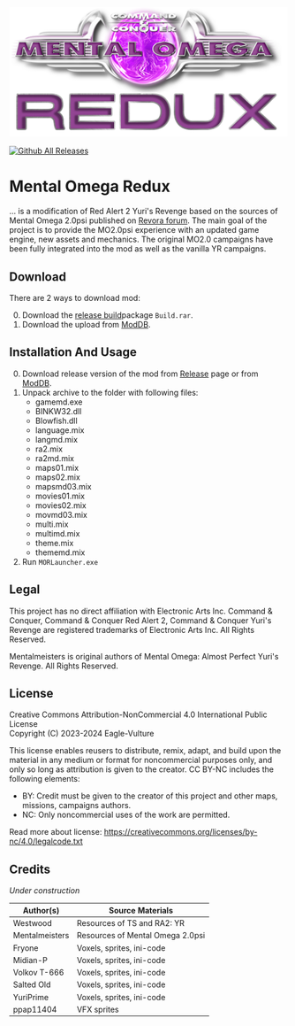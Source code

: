 <p align="center">
	<a href="https://github.com/Eagle-Vulture/MentalOmega2Redux">
		<img src="https://github.com/Eagle-Vulture/MentalOmega2Redux/blob/main/logo.png" alt="Mental Omega Redux Logo">
	</a>
</p>

[![Github All Releases](https://img.shields.io/github/downloads/Eagle-Vulture/MentalOmega2Redux/total.svg)](https://github.com/Eagle-Vulture/MentalOmega2Redux/releases)

# Mental Omega Redux

... is a modification of Red Alert 2 Yuri's Revenge based on the sources of Mental Omega 2.0psi published on [Revora forum](https://forums.revora.net/topic/85226-mo-20-resource-pack-download/). The main goal of the project is to provide the MO2.0psi experience with an updated game engine, new assets and mechanics. The original MO2.0 campaigns have been fully integrated into the mod as well as the vanilla YR campaigns.

## Download

There are 2 ways to download mod:

0. Download the [release build](https://github.com/Eagle-Vulture/MentalOmega2Redux/releases)package `Build.rar`.
1. Download the upload from [ModDB](https://www.moddb.com/games/cc-red-alert-yuris-revenge/addons/mental-omega-redux).

## Installation And Usage

0. Download release version of the mod from [Release](https://github.com/Eagle-Vulture/MentalOmega2Redux/releases) page or from [ModDB](https://www.moddb.com/games/cc-red-alert-yuris-revenge/addons/mental-omega-redux).
1. Unpack archive to the folder with following files:
   * gamemd.exe
   * BINKW32.dll
   * Blowfish.dll
   * language.mix
   * langmd.mix
   * ra2.mix
   * ra2md.mix
   * maps01.mix
   * maps02.mix
   * mapsmd03.mix
   * movies01.mix
   * movies02.mix
   * movmd03.mix
   * multi.mix
   * multimd.mix
   * theme.mix
   * thememd.mix
2. Run `MORLauncher.exe`

## Legal

This project has no direct affiliation with Electronic Arts Inc. Command & Conquer, Command & Conquer Red Alert 2, Command & Conquer Yuri's Revenge are registered trademarks of Electronic Arts Inc. All Rights Reserved.

Mentalmeisters is original authors of Mental Omega: Almost Perfect Yuri's Revenge. All Rights Reserved.

## License

Creative Commons Attribution-NonCommercial 4.0 International Public License<br/>
Copyright (C) 2023-2024 Eagle-Vulture

This license enables reusers to distribute, remix, adapt, and build upon the material in any medium or format for noncommercial purposes only, and only so long as attribution is given to the creator. CC BY-NC includes the following elements:

 * BY: Credit must be given to the creator of this project and other maps, missions, campaigns authors.
 * NC: Only noncommercial uses of the work are permitted.

Read more about license: https://creativecommons.org/licenses/by-nc/4.0/legalcode.txt

## Credits

*Under construction*

| Author(s)      | Source Materials                 |
| -------------- | -------------------------------- |
| Westwood       | Resources of TS and RA2: YR      |
| Mentalmeisters | Resources of Mental Omega 2.0psi |
| Fryone         | Voxels, sprites, ini-code        |
| Midian-P       | Voxels, sprites, ini-code        |
| Volkov T-666   | Voxels, sprites, ini-code        |
| Salted Old     | Voxels, sprites, ini-code        |
| YuriPrime      | Voxels, sprites, ini-code        |
| ppap11404      | VFX sprites                      |
